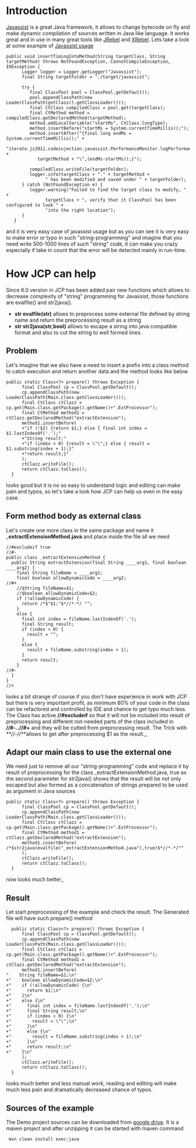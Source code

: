 # Introduction #

[Javassist](http://www.javassist.org) is a great Java framework, it allows to change bytecode on fly and make dynamic compilation of sources written in Java like language. it works great and in use in many great tools like [JRebel](http://zeroturnaround.com/software/jrebel/) and [XRebel](http://zeroturnaround.com/software/xrebel/). Lets take a look at some example of [Javassist usage](http://theholyjava.wordpress.com/2011/09/07/practical-introduction-into-code-injection-with-aspectj-javassist-and-java-proxy/)
```
public void insertTimingIntoMethod(String targetClass, String targetMethod) throws NotFoundException, CannotCompileException, IOException {
      Logger logger = Logger.getLogger("Javassist");
      final String targetFolder = "./target/javassist";
 
      try {
         final ClassPool pool = ClassPool.getDefault();
         pool.appendClassPath(new LoaderClassPath(getClass().getClassLoader()));
         final CtClass compiledClass = pool.get(targetClass);
         final CtMethod method = compiledClass.getDeclaredMethod(targetMethod);
         method.addLocalVariable("startMs", CtClass.longType);
         method.insertBefore("startMs = System.currentTimeMillis();");
         method.insertAfter("{final long endMs = System.currentTimeMillis();" +
            "iterate.jz2011.codeinjection.javassist.PerformanceMonitor.logPerformance(\"" +
            targetMethod + "\",(endMs-startMs));}");
 
         compiledClass.writeFile(targetFolder);
         logger.info(targetClass + "." + targetMethod +
               " has been modified and saved under " + targetFolder);
      } catch (NotFoundException e) {
         logger.warning("Failed to find the target class to modify, " +
               targetClass + ", verify that it ClassPool has been configured to look " +
               "into the right location");
      }
   }
```
and it is very easy case of javassist usage but as you can see it is very easy to make error or typo in such "string-programming" and imagine that you need write 500-1000 lines of such "string" code, it can make you crazy especially if take in count that the error will be detected mainly in run-time.

# How JCP can help #

Since 6.0 version in JCP has been added pair new functions which allows to decrease complexity of "string" programming for Javassist, those functions are evalfile() and str2java().
  * **str evalfile(str)** allows to preprocess some external file defined by string name and return the preprocessing result as a string
  * **str str2java(str,bool)** allows to escape a string into java compatible format and also to cut the string to well formed lines.

## Problem ##
Let's imagine that we also have a need to insert a prefix into a class method to catch execution and return another data and the method looks like below
```
public static Class<?> prepare() throws Exception {
      final ClassPool cp = ClassPool.getDefault();
      cp.appendClassPath(new LoaderClassPath(Main.class.getClassLoader()));
      final CtClass ctClazz = cp.get(Main.class.getPackage().getName()+".ExtProcessor");
      final CtMethod method1 = ctClazz.getDeclaredMethod("extractExtension");
      method1.insertBefore(
      +"if (!$2) {return $1;} else { final int index = $1.lastIndexOf('.');"
      +"String result;"
      +"if (index < 0) {result = \"\";} else { result = $1.substring(index + 1);}"
      +"return result;}"
      );
      ctClazz.writeFile();
      return ctClazz.toClass();
  }
```
looks good but it is no so easy to understand logic and editing can make pain and typos, so let's take a look how JCP can help us even in the easy case.
## Form method body as external class ##
Let's create one more class in the same package and name it _**extractExtensionMethod.java** and place inside the file all we need
```
//#excludeif true
//#-
public class _extractExtensionMethod {
  public String extractExtension(final String ____arg1, final boolean ____arg2) {
    final String fileName = ____arg1;
    final boolean allowDynamicCode = ____arg2;
//#+
    //$String fileName=$1;
    //$boolean allowDynamicCode=$2;
    if (!allowDynamicCode) {
      return /*$"$1;"$*//*-*/ "";
    }
    else {
      final int index = fileName.lastIndexOf('.');
      final String result;
      if (index < 0) {
        result = "";
      }
      else {
        result = fileName.substring(index + 1);
      }
      return result;
    }
//#-
  }
}
//+
```
looks a bit strange of course if you don't have experience in work with JCP but there is very important profit, as minimum 80% of your code in the class can be refactored and controlled by IDE and chance to get typo much less.
The Class has active **//#excludeif** so that it will not be included into result of preprocessing and different not-needed parts of the class included in **//#-..//#+** and they will be cutted from preprocessing result. The Trick with **//-//**allows to get after preprocessing $1 as the result._

## Adapt our main class to use the external one ##
We need just to remove all our "string-programming" code and replace it by result of preprocessing for the class _extractExtensionMethod.java, true as the second parameter for str2java() shows that the result will be not only escaped but also formed as a concatenation of strings prepared to be used as argument in Java sources
```
public static Class<?> prepare() throws Exception {
      final ClassPool cp = ClassPool.getDefault();
      cp.appendClassPath(new LoaderClassPath(Main.class.getClassLoader()));
      final CtClass ctClazz = cp.get(Main.class.getPackage().getName()+".ExtProcessor");
      final CtMethod method1 = ctClazz.getDeclaredMethod("extractExtension");
      method1.insertBefore(
/*$str2java(evalfile("_extractExtensionMethod.java"),true)$*//*-*/""
      );
      ctClazz.writeFile();
      return ctClazz.toClass();
  }
```
now looks much better_

## Result ##
Let start preprocessing of the example and check the result. The Generated file will have such prepare() method
```
  public static Class<?> prepare() throws Exception {
      final ClassPool cp = ClassPool.getDefault();
      cp.appendClassPath(new LoaderClassPath(Main.class.getClassLoader()));
      final CtClass ctClazz = cp.get(Main.class.getPackage().getName()+".ExtProcessor");
      final CtMethod method1 = ctClazz.getDeclaredMethod("extractExtension");
      method1.insertBefore(
"    String fileName=$1;\n"
+"    boolean allowDynamicCode=$2;\n"
+"    if (!allowDynamicCode) {\n"
+"      return $1;\n"
+"    }\n"
+"    else {\n"
+"      final int index = fileName.lastIndexOf('.');\n"
+"      final String result;\n"
+"      if (index < 0) {\n"
+"        result = \"\";\n"
+"      }\n"
+"      else {\n"
+"        result = fileName.substring(index + 1);\n"
+"      }\n"
+"      return result;\n"
+"    }\n"
      );
      ctClazz.writeFile();
      return ctClazz.toClass();
  }
```
looks much better and less manual work, reading and editing will make much less pain and dramatically decreased chance of typos.
## Sources of the example ##
The Demo project sources can be downloaded from [google drive](https://googledrive.com/host/0BxHnNp97IgMRckZhaG5tT0RTSGM/JCPJavassistDemo.zip). It is a maven project and after unzipping it can be started with maven command
```
 mvn clean install exec:java
```